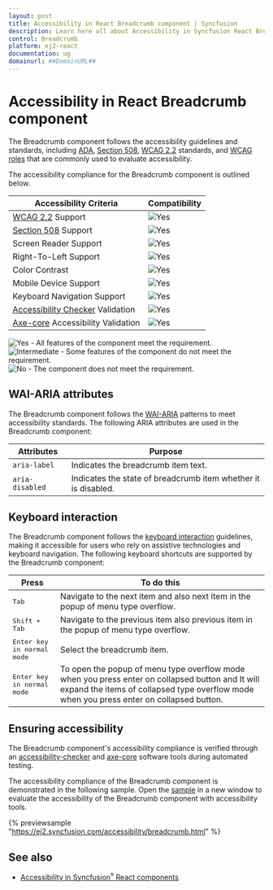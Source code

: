 ```yaml
---
layout: post
title: Accessibility in React Breadcrumb component | Syncfusion
description: Learn here all about Accessibility in Syncfusion React Breadcrumb component of Syncfusion Essential JS 2 and more.
control: Breadcrumb
platform: ej2-react
documentation: ug
domainurl: ##DomainURL##
---
```


# Accessibility in React Breadcrumb component

The Breadcrumb component follows the accessibility guidelines and standards, including [ADA](https://www.ada.gov/), [Section 508](https://www.section508.gov/), [WCAG 2.2](https://www.w3.org/TR/WCAG22/) standards, and [WCAG roles](https://www.w3.org/TR/wai-aria/#roles) that are commonly used to evaluate accessibility.

The accessibility compliance for the Breadcrumb component is outlined below.

| Accessibility Criteria | Compatibility |
| -- | -- |
| [WCAG 2.2](https://www.w3.org/TR/WCAG22/) Support | <img src="https://cdn.syncfusion.com/content/images/documentation/full.png" alt="Yes"> |
| [Section 508](https://www.section508.gov/) Support | <img src="https://cdn.syncfusion.com/content/images/documentation/full.png" alt="Yes"> |
| Screen Reader Support | <img src="https://cdn.syncfusion.com/content/images/documentation/full.png" alt="Yes"> |
| Right-To-Left Support | <img src="https://cdn.syncfusion.com/content/images/documentation/full.png" alt="Yes"> |
| Color Contrast | <img src="https://cdn.syncfusion.com/content/images/documentation/full.png" alt="Yes"> |
| Mobile Device Support | <img src="https://cdn.syncfusion.com/content/images/documentation/full.png" alt="Yes"> |
| Keyboard Navigation Support | <img src="https://cdn.syncfusion.com/content/images/documentation/full.png" alt="Yes"> |
| [Accessibility Checker](https://www.npmjs.com/package/accessibility-checker) Validation | <img src="https://cdn.syncfusion.com/content/images/documentation/full.png" alt="Yes"> |
| [Axe-core](https://www.npmjs.com/package/axe-core) Accessibility Validation | <img src="https://cdn.syncfusion.com/content/images/documentation/full.png" alt="Yes"> |

<style>
    .post .post-content img {
        display: inline-block;
        margin: 0.5em 0;
    }
</style>
<div><img src="https://cdn.syncfusion.com/content/images/documentation/full.png" alt="Yes"> - All features of the component meet the requirement.</div>

<div><img src="https://cdn.syncfusion.com/content/images/documentation/partial.png" alt="Intermediate"> - Some features of the component do not meet the requirement.</div>

<div><img src="https://cdn.syncfusion.com/content/images/documentation/not-supported.png" alt="No"> - The component does not meet the requirement.</div>

## WAI-ARIA attributes

The Breadcrumb component follows the [WAI-ARIA](https://www.w3.org/WAI/ARIA/apg/patterns/breadcrumb/) patterns to meet accessibility standards. The following ARIA attributes are used in the Breadcrumb component:

| Attributes | Purpose |
| --- | --- |
| `aria-label` | Indicates the breadcrumb item text. |
| `aria-disabled` | Indicates the state of breadcrumb item whether it is disabled. |

## Keyboard interaction

The Breadcrumb component follows the [keyboard interaction](https://www.w3.org/WAI/ARIA/apg/patterns/breadcrumb/#keyboardinteraction) guidelines, making it accessible for users who rely on assistive technologies and keyboard navigation. The following keyboard shortcuts are supported by the Breadcrumb component:

| **Press** | **To do this** |
| --- | --- |
| <kbd>Tab</kbd> | Navigate to the next item and also next item in the popup of menu type overflow. |
| <kbd>Shift + Tab</kbd> | Navigate to the previous item also previous item in the popup of menu type overflow. |
| <kbd>Enter key in normal mode</kbd> | Select the breadcrumb item. |
| <kbd>Enter key in normal mode</kbd> | To open the popup of menu type overflow mode when you press enter on collapsed button and It will expand the items of collapsed type overflow mode when you press enter on collapsed button. |

## Ensuring accessibility

The Breadcrumb component's accessibility compliance is verified through an [accessibility-checker](https://www.npmjs.com/package/accessibility-checker) and [axe-core](https://www.npmjs.com/package/axe-core) software tools during automated testing.

The accessibility compliance of the Breadcrumb component is demonstrated in the following sample. Open the [sample](https://ej2.syncfusion.com/accessibility/breadcrumb.html) in a new window to evaluate the accessibility of the Breadcrumb component with accessibility tools.

{% previewsample "https://ej2.syncfusion.com/accessibility/breadcrumb.html" %}

## See also

* [Accessibility in Syncfusion<sup style="font-size:70%">&reg;</sup> React components](../common/accessibility)